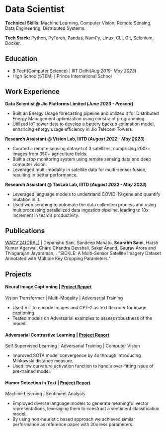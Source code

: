 # Data Scientist
**Technical Skills:** Machine Learning, Computer Vision, Remote Sensing,  Data Engineering, Distributed Systems.

**Tech Stack:** Python, PyTorch, Pandas, NumPy, Linux, CLI, Git, Selenium, Docker.

## Education			        		
- B.Tech(Computer Science) | IIIT Delhi(_Aug 2019- May 2023_)
- High School(STEM) | Prince International School 

## Work Experience
**Data Scientist @ Jio Platforms Limited (_June 2023 - Present_)**
- Built an Energy Usage forecasting pipeline and utilized it for Distributed Energy Management optimization using constraint programming.
- Utilized IoT tower data to develop a battery backup estimation model, enhancing energy usage efficiency in Jio Telecom Towers.

**Research Assistant @ Vision Lab, IIITD (_August 2022 - May 2023_)**
- Curated a remote sensing dataset of 3 satellites, comprising 200k+ images from 350+ agriculture fields.
- Built a crop monitoring system using remote sensing data and deep computer vision.
- Leveraged multi-modality in satellite data for multi-sensor fusion, resulting in better performance.

**Research Assistant @ TavLab Lab, IIITD (_August 2022 - May 2023_)**
- Leveraged language models to understand COVID-19 gene and quantify mutation in it.
- Used web scraping to automate the data collection process and using multiprocessing parallelized data ingestion
pipeline, leading to 10x increment in team’s productivity.

## Publications
[WACV’24(ORAL)](https://sites.google.com/iiitd.ac.in/sickle/home) | Depanshu Sani, Sandeep Mahato, **Sourabh Saini**, Harsh Kumar Agarwal, Charu Chandra Devshali, Saket Anand, Gaurav Arora and Thiagarajan Jayaraman, . "SICKLE: A Multi-Sensor Satellite Imagery Dataset Annotated with Multiple Key Cropping Parameters." 

## Projects
#### Neural Image Captioning | [Project Report](https://drive.google.com/file/d/1Jw1OsQK1T9-7MOey2FR1l8qQlr0Vp3KQ/view?usp=sharing)
Vision Transformer | Multi-Modality | Adversarial Training
- Used ViT to encode images and GPT-2 as text decoder for image captioning.
- Tested models on Adversarial examples to assess robustness of the model.

#### Adversarial Contrastive Learning | [Project Report](https://drive.google.com/file/d/12RagwuKaiQiDadEGx7nd6lcQa1T-oBsi/view)
Self Supervised Learning | Adversarial Training | Computer Vision
- Improved SOTA model convergence by 4x through introducing Minkowski distance measure.
- Used low curvature activation function to handle over-fitting issue of pre-trained model.

#### Humor Detection in Text | [Project Report](https://drive.google.com/file/d/1UPYR6H0Kvb36ArdFMP1leb1aHtLdM1mt/view)
Machine Learning | Sentiment Analysis
- Employed diverse language models to generate meaningful vector representations, leveraging them to construct a
sentiment classification model..
- By using non-heuristic based approach we achieved similar performance as reference paper with 20x less parameters.

<!-- 
### TEACHING AND ACTIVITIES
- Teaching Assistant | Computer Vision, Winter’23, IIIT Delhi
- Lead Organizer | LiDAR Data Challenge, IIIT Delhi
- 13th Place | Wadhwani AI Bollworm Counting Challenge 
- Open Source Contributor | Zulip -->

